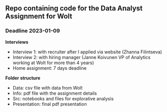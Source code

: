 ## Repo containing code for the Data Analyst Assignment for Wolt
### Deadline 2023-01-09

**Interviews**
- Interview 1: with recruiter after I applied via website (Zhanna Filintseva)
- Interview 2: with hiring manager (Janne Koivunen VP of Analytics working at Wolt for more than 4 years)
- Home assignment: 7 days deadline

**Folder structure**
- Data: csv file with data from Wolt
- Info: pdf file with the assignment details
- Src: notebooks and files for explorative analysis
- Presentation: final pdf presentation
